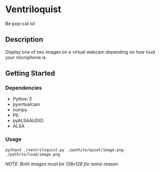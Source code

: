 # Ventriloquist

Be pop-cat lol

## Description

Display one of two images on a virtual webcam depending on how loud your microphone is.

## Getting Started

### Dependencies

* Python 3 
* pyvirtualcam
* numpy
* PIL
* pyALSAAUDIO
* ALSA

### Usage
```
python3 ./ventriloquist.py ./path/to/quiet/image.png ./path/to/loud/image.png
```
_NOTE: Both images must be 128x128 for some reason_